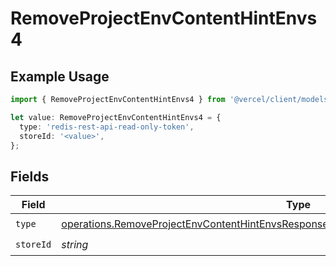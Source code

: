 # RemoveProjectEnvContentHintEnvs4

## Example Usage

```typescript
import { RemoveProjectEnvContentHintEnvs4 } from '@vercel/client/models/operations';

let value: RemoveProjectEnvContentHintEnvs4 = {
  type: 'redis-rest-api-read-only-token',
  storeId: '<value>',
};
```

## Fields

| Field     | Type                                                                                                                                                                                             | Required           | Description |
| --------- | ------------------------------------------------------------------------------------------------------------------------------------------------------------------------------------------------ | ------------------ | ----------- |
| `type`    | [operations.RemoveProjectEnvContentHintEnvsResponse200ApplicationJSONResponseBody24Type](../../models/operations/removeprojectenvcontenthintenvsresponse200applicationjsonresponsebody24type.md) | :heavy_check_mark: | N/A         |
| `storeId` | _string_                                                                                                                                                                                         | :heavy_check_mark: | N/A         |
